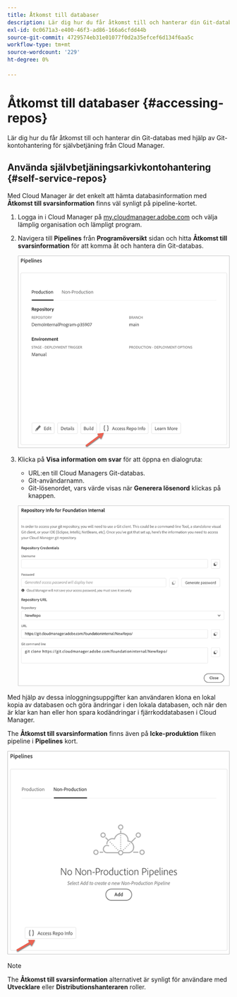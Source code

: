 ```yaml
---
title: Åtkomst till databaser
description: Lär dig hur du får åtkomst till och hanterar din Git-databas med hjälp av Git-kontohantering för självbetjäning från Cloud Manager.
exl-id: 0c0671a3-e400-46f3-ad86-166a6cfdd44b
source-git-commit: 4729574eb31e01077f0d2a35efcef6d134f6aa5c
workflow-type: tm+mt
source-wordcount: '229'
ht-degree: 0%

---
```


# Åtkomst till databaser {#accessing-repos}

Lär dig hur du får åtkomst till och hanterar din Git-databas med hjälp av Git-kontohantering för självbetjäning från Cloud Manager.

## Använda självbetjäningsarkivkontohantering {#self-service-repos}

Med Cloud Manager är det enkelt att hämta databasinformation med **Åtkomst till svarsinformation** finns väl synligt på pipeline-kortet.

1. Logga in i Cloud Manager på [my.cloudmanager.adobe.com](https://my.cloudmanager.adobe.com/) och välja lämplig organisation och lämpligt program.

1. Navigera till **Pipelines** från **Programöversikt** sidan och hitta **Åtkomst till svarsinformation** för att komma åt och hantera din Git-databas.

   ![Knappen Åtkomst till upprepningsinformation på miljökortet](/help/implementing/cloud-manager/assets/repos/access-repo1.png)

1. Klicka på **Visa information om svar** för att öppna en dialogruta:

   * URL:en till Cloud Managers Git-databas.
   * Git-användarnamn.
   * Git-lösenordet, vars värde visas när **Generera lösenord** klickas på knappen.

   ![](/help/implementing/cloud-manager/assets/repos/access-repo-create.png)

Med hjälp av dessa inloggningsuppgifter kan användaren klona en lokal kopia av databasen och göra ändringar i den lokala databasen, och när den är klar kan han eller hon spara kodändringar i fjärrkoddatabasen i Cloud Manager.

The **Åtkomst till svarsinformation** finns även på **Icke-produktion** fliken pipeline i **Pipelines** kort.

![Knappen Åtkomst till upprepningsinformation på icke-produktionsfliken](/help/implementing/cloud-manager/assets/repos/access-repo-nonprod.png)

>[!NOTE]
>
>The **Åtkomst till svarsinformation** alternativet är synligt för användare med **Utvecklare** eller **Distributionshanteraren** roller.
